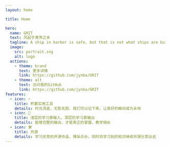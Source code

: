 ```yaml
---
layout: home

title: Home

hero:
  name: GRIT
  text: 风起于青萍之末
  tagline: A ship in harbor is safe, but that is not what ships are built for.
  image:
    src: portrait.svg
    alt: logo
  actions:
    - theme: brand
      text: 更多详情
      link: https://github.com/jynba/GRIT
    - theme: alt
      text: 访问我的GitHub
      link: https://github.com/jynba/GRIT
features:
  - icon: ⚡️
    title: 积累实用工具
    details: 时光流逝，无影无踪，我们可以记下来，让美好的瞬间成为永恒
  - icon: 🖖
    title: 浅层的学习靠输入，深层的学习靠输出
    details: 能够完整的输出，才是真正的掌握，教学相长
  - icon: 🛠️
    title: 开源
    details: 学习优秀的开源作品，博采众长，同时将学习到的知识继续开源分享出去
---
```

